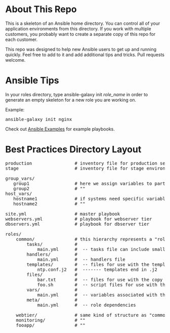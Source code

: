 # About This Repo #
This is a skeleton of an Ansible home directory. You can control all of your application environments from this directory. If you work with multiple customers, you probably want to create a separate copy of this repo for each customer.

This repo was designed to help new Ansible users to get up and running quickly. Feel free to add to it and add additional tips and tricks. Pull requests welcome.

# Ansible Tips #
In your roles directory, type ansible-galaxy init <em>role_name</em> in order to generate an empty skeleton for a new role you are working on.

Example:
<pre>
ansible-galaxy init nginx
</pre>

Check out [Ansible Examples](https://github.com/ansible/ansible-examples) for example playbooks.

# Best Practices Directory Layout #



<pre>
production                # inventory file for production servers
stage                     # inventory file for stage environment

group_vars/
   group1                 # here we assign variables to particular groups
   group2                 # ""
host_vars/
   hostname1              # if systems need specific variables, put them here
   hostname2              # ""

site.yml                  # master playbook
webservers.yml            # playbook for webserver tier
dbservers.yml             # playbook for dbserver tier

roles/
    common/               # this hierarchy represents a "role"
        tasks/            #
            main.yml      #  -- tasks file can include smaller files if warranted
        handlers/         #
            main.yml      #  -- handlers file
        templates/        #  -- files for use with the template resource
            ntp.conf.j2   #  ------- templates end in .j2
        files/            #
            bar.txt       #  -- files for use with the copy resource
            foo.sh        #  -- script files for use with the script resource
        vars/             #
            main.yml      #  -- variables associated with this role
        meta/             #
            main.yml      #  -- role dependencies

    webtier/              # same kind of structure as "common" was above, done for the webtier role
    monitoring/           # ""
    fooapp/               # ""
</pre>
